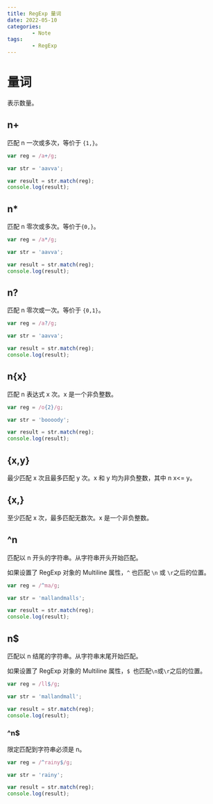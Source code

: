 ```yaml
---
title: RegExp 量词
date: 2022-05-10
categories:
        - Note
tags:
        - RegExp
---
```


# 量词

表示数量。

## n+

匹配 n 一次或多次，等价于 `{1,}`。

```js
var reg = /a+/g;

var str = 'aavva';

var result = str.match(reg);
console.log(result);
```

## n\*

匹配 n 零次或多次。等价于`{0,}`。

```js
var reg = /a*/g;

var str = 'aavva';

var result = str.match(reg);
console.log(result);
```

## n?

匹配 n 零次或一次。等价于 `{0,1}`。

```js
var reg = /a?/g;

var str = 'aavva';

var result = str.match(reg);
console.log(result);
```

## n{x}

匹配 n 表达式 x 次。x 是一个非负整数。

```js
var reg = /o{2}/g;

var str = 'boooody';

var result = str.match(reg);
console.log(result);
```

## {x,y}

最少匹配 x 次且最多匹配 y 次。x 和 y 均为非负整数，其中 n x<= y。

## {x,}

至少匹配 x 次，最多匹配无数次。x 是一个非负整数。

## ^n

匹配以 n 开头的字符串。从字符串开头开始匹配。

如果设置了 RegExp 对象的 Multiline 属性，`^` 也匹配 `\n` 或 `\r`之后的位置。

```js
var reg = /^ma/g;

var str = 'mallandmalls';

var result = str.match(reg);
console.log(result);
```

## n$

匹配以 n 结尾的字符串。从字符串末尾开始匹配。

如果设置了 RegExp 对象的 Multiline 属性，`$ `也匹配`\n`或`\r`之后的位置。

```js
var reg = /ll$/g;

var str = 'mallandmall';

var result = str.match(reg);
console.log(result);
```

### ^n$

限定匹配到字符串必须是 n。

```js
var reg = /^rainy$/g;

var str = 'rainy';

var result = str.match(reg);
console.log(result);
```
